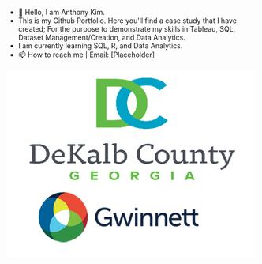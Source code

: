 - 👋 Hello, I am Anthony Kim.
- This is my Github Portfolio. Here you'll find a case study that I have created; For the purpose to demonstrate my skills in Tableau, SQL, Dataset Management/Creation, and Data Analytics.
- I am currently learning SQL, R, and Data Analytics.
- 📫 How to reach me | Email: [Placeholder] 

<p align="center">
  <img src="https://raw.githubusercontent.com/AnthonyKim29/AnthonyKim29/main/Images/Header.png" alt="DeKalb Gwinnett Header">
</p>


